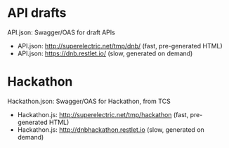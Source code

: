 # API drafts

API.json: Swagger/OAS for draft APIs

* API.json: http://superelectric.net/tmp/dnb/ (fast, pre-generated HTML)
* API.json: https://dnb.restlet.io/ (slow, generated on demand)

# Hackathon

Hackathon.json: Swagger/OAS for Hackathon, from TCS

* Hackathon.js: http://superelectric.net/tmp/hackathon (fast, pre-generated HTML)
* Hackathon.js: http://dnbhackathon.restlet.io (slow, generated on demand)


